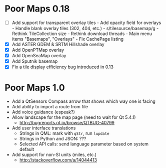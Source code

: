 Poor Maps 0.18
==============

 * [ ] Add support for transparent overlay tiles
       - Add opacity field for overlays
       - Handle blank overlay tiles (302, 404, etc.)
       - s/tilesource/basemap/g
       - Rethink TileCollection size
       - Rethink download threads
       - Main menu items "Basemaps", "Overlays"
       - Fix CachePage listing
 * [X] Add ASTER GDEM & SRTM Hillshade overlay
 * [X] Add OpenPTMap overlay
 * [X] Add OpenSeaMap overlay
 * [X] Add Sputnik basemap
 * [X] Fix a tile display efficiency bug introduced in 0.13

Poor Maps 1.0
=============

 * Add a QtSensors Compass arrow that shows which way one is facing
 * Add ability to import a route from file
 * Add voice guidance (espeak?)
 * Allow landscape for the map page (need to wait for Qt 5.4.1)
   - <http://bugreports.qt.io/browse/QTBUG-40799>
 * Add user interface translations
   - Strings in QML: mark with `qStr`, run `lupdate`
   - Strings in Python and JSON: ???
   - Selected API calls: send language parameter based on system default
 * Add support for non-SI units (miles, etc.)
   - <http://stackoverflow.com/a/14044413>
